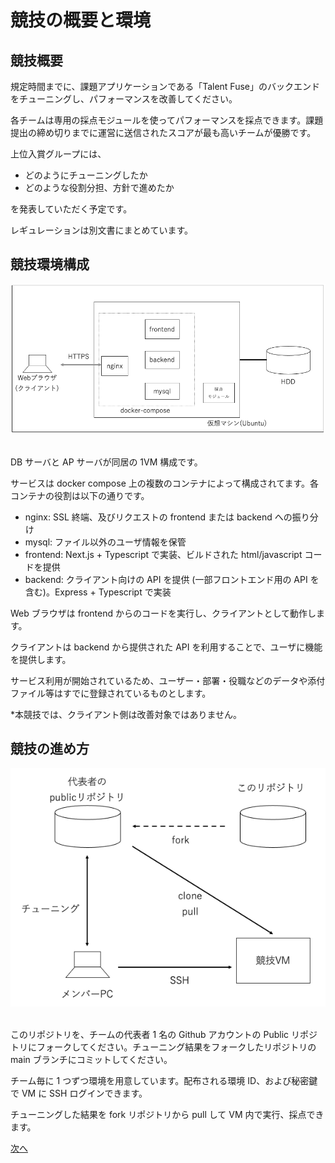 # 競技の概要と環境

## 競技概要

規定時間までに、課題アプリケーションである「Talent Fuse」のバックエンドをチューニングし、パフォーマンスを改善してください。

各チームは専用の採点モジュールを使ってパフォーマンスを採点できます。課題提出の締め切りまでに運営に送信されたスコアが最も高いチームが優勝です。

上位入賞グループには、

- どのようにチューニングしたか
- どのような役割分担、方針で進めたか

を発表していただく予定です。

レギュレーションは別文書にまとめています。

## 競技環境構成

<div align="center">
<img src="../img/architecture.png" alt="属性" title="アーキテクチャ">
</div>

<br>

DB サーバと AP サーバが同居の 1VM 構成です。

サービスは docker compose 上の複数のコンテナによって構成されてます。各コンテナの役割は以下の通りです。

- nginx: SSL 終端、及びリクエストの frontend または backend への振り分け
- mysql: ファイル以外のユーザ情報を保管
- frontend: Next.js + Typescript で実装、ビルドされた html/javascript コードを提供
- backend: クライアント向けの API を提供 (一部フロントエンド用の API を含む)。Express + Typescript で実装

Web ブラウザは frontend からのコードを実行し、クライアントとして動作します。

クライアントは backend から提供された API を利用することで、ユーザに機能を提供します。

サービス利用が開始されているため、ユーザー・部署・役職などのデータや添付ファイル等はすでに登録されているものとします。

\*本競技では、クライアント側は改善対象ではありません。

## 競技の進め方

<div align="center">
<img src="../img/style.png" alt="属性" title="開発スタイル">
</div>

<br>

このリポジトリを、チームの代表者 1 名の Github アカウントの Public リポジトリにフォークしてください。チューニング結果をフォークしたリポジトリの main ブランチにコミットしてください。

チーム毎に 1 つずつ環境を用意しています。配布される環境 ID、および秘密鍵で VM に SSH ログインできます。

チューニングした結果を fork リポジトリから pull して VM 内で実行、採点できます。

[次へ](./03_Rule.md)
